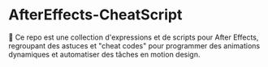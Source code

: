 # AfterEffects-CheatScript
📌 Ce repo est une collection d'expressions et de scripts pour After Effects, regroupant des astuces et "cheat codes" pour programmer des animations dynamiques et automatiser des tâches en motion design.
